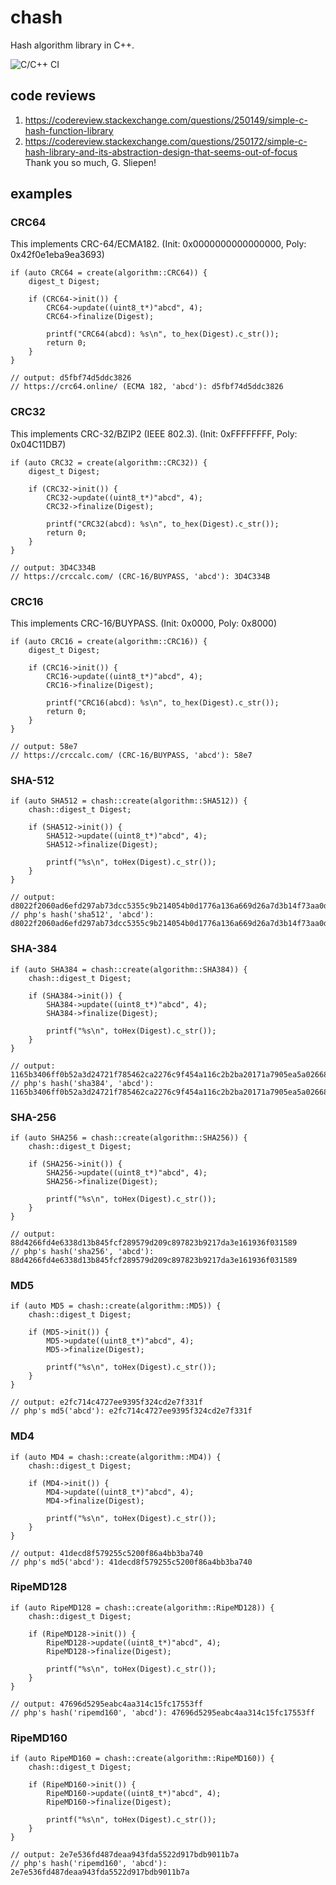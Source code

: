 # chash
Hash algorithm library in C++.

![C/C++ CI](https://github.com/whoamiho1006/chash/workflows/C/C++%20CI/badge.svg)

## code reviews
1. https://codereview.stackexchange.com/questions/250149/simple-c-hash-function-library
2. https://codereview.stackexchange.com/questions/250172/simple-c-hash-library-and-its-abstraction-design-that-seems-out-of-focus
Thank you so much, G. Sliepen!

## examples
### CRC64
This implements CRC-64/ECMA182. (Init: 0x0000000000000000, Poly: 0x42f0e1eba9ea3693)
```
if (auto CRC64 = create(algorithm::CRC64)) {
	digest_t Digest;

	if (CRC64->init()) {
		CRC64->update((uint8_t*)"abcd", 4);
		CRC64->finalize(Digest);

		printf("CRC64(abcd): %s\n", to_hex(Digest).c_str());
		return 0;
	}
}

// output: d5fbf74d5ddc3826
// https://crc64.online/ (ECMA 182, 'abcd'): d5fbf74d5ddc3826
```

### CRC32
This implements CRC-32/BZIP2 (IEEE 802.3). (Init: 0xFFFFFFFF, Poly: 0x04C11DB7)
```
if (auto CRC32 = create(algorithm::CRC32)) {
	digest_t Digest;

	if (CRC32->init()) {
		CRC32->update((uint8_t*)"abcd", 4);
		CRC32->finalize(Digest);

		printf("CRC32(abcd): %s\n", to_hex(Digest).c_str());
		return 0;
	}
}

// output: 3D4C334B
// https://crccalc.com/ (CRC-16/BUYPASS, 'abcd'): 3D4C334B
```

### CRC16
This implements CRC-16/BUYPASS. (Init: 0x0000, Poly: 0x8000)
```
if (auto CRC16 = create(algorithm::CRC16)) {
	digest_t Digest;

	if (CRC16->init()) {
		CRC16->update((uint8_t*)"abcd", 4);
		CRC16->finalize(Digest);

		printf("CRC16(abcd): %s\n", to_hex(Digest).c_str());
		return 0;
	}
}

// output: 58e7
// https://crccalc.com/ (CRC-16/BUYPASS, 'abcd'): 58e7
```

### SHA-512
```
if (auto SHA512 = chash::create(algorithm::SHA512)) {
	chash::digest_t Digest;

	if (SHA512->init()) {
		SHA512->update((uint8_t*)"abcd", 4);
		SHA512->finalize(Digest);

		printf("%s\n", toHex(Digest).c_str());
	}
}

// output: d8022f2060ad6efd297ab73dcc5355c9b214054b0d1776a136a669d26a7d3b14f73aa0d0ebff19ee333368f0164b6419a96da49e3e481753e7e96b716bdccb6f
// php's hash('sha512', 'abcd'): d8022f2060ad6efd297ab73dcc5355c9b214054b0d1776a136a669d26a7d3b14f73aa0d0ebff19ee333368f0164b6419a96da49e3e481753e7e96b716bdccb6f
```

### SHA-384
```
if (auto SHA384 = chash::create(algorithm::SHA384)) {
	chash::digest_t Digest;

	if (SHA384->init()) {
		SHA384->update((uint8_t*)"abcd", 4);
		SHA384->finalize(Digest);

		printf("%s\n", toHex(Digest).c_str());
	}
}

// output: 1165b3406ff0b52a3d24721f785462ca2276c9f454a116c2b2ba20171a7905ea5a026682eb659c4d5f115c363aa3c79b
// php's hash('sha384', 'abcd'): 1165b3406ff0b52a3d24721f785462ca2276c9f454a116c2b2ba20171a7905ea5a026682eb659c4d5f115c363aa3c79b
```

### SHA-256
```
if (auto SHA256 = chash::create(algorithm::SHA256)) {
	chash::digest_t Digest;

	if (SHA256->init()) {
		SHA256->update((uint8_t*)"abcd", 4);
		SHA256->finalize(Digest);
		
		printf("%s\n", toHex(Digest).c_str());
	}
}

// output: 88d4266fd4e6338d13b845fcf289579d209c897823b9217da3e161936f031589
// php's hash('sha256', 'abcd'): 88d4266fd4e6338d13b845fcf289579d209c897823b9217da3e161936f031589
```

### MD5
```
if (auto MD5 = chash::create(algorithm::MD5)) {
	chash::digest_t Digest;

	if (MD5->init()) {
		MD5->update((uint8_t*)"abcd", 4);
		MD5->finalize(Digest);
		
		printf("%s\n", toHex(Digest).c_str());
	}
}

// output: e2fc714c4727ee9395f324cd2e7f331f
// php's md5('abcd'): e2fc714c4727ee9395f324cd2e7f331f
```

### MD4
```
if (auto MD4 = chash::create(algorithm::MD4)) {
	chash::digest_t Digest;

	if (MD4->init()) {
		MD4->update((uint8_t*)"abcd", 4);
		MD4->finalize(Digest);
		
		printf("%s\n", toHex(Digest).c_str());
	}
}

// output: 41decd8f579255c5200f86a4bb3ba740
// php's md5('abcd'): 41decd8f579255c5200f86a4bb3ba740
```

### RipeMD128
```
if (auto RipeMD128 = chash::create(algorithm::RipeMD128)) {
	chash::digest_t Digest;

	if (RipeMD128->init()) {
		RipeMD128->update((uint8_t*)"abcd", 4);
		RipeMD128->finalize(Digest);
		
		printf("%s\n", toHex(Digest).c_str());
	}
}

// output: 47696d5295eabc4aa314c15fc17553ff
// php's hash('ripemd160', 'abcd'): 47696d5295eabc4aa314c15fc17553ff
```

### RipeMD160
```
if (auto RipeMD160 = chash::create(algorithm::RipeMD160)) {
	chash::digest_t Digest;

	if (RipeMD160->init()) {
		RipeMD160->update((uint8_t*)"abcd", 4);
		RipeMD160->finalize(Digest);
		
		printf("%s\n", toHex(Digest).c_str());
	}
}

// output: 2e7e536fd487deaa943fda5522d917bdb9011b7a
// php's hash('ripemd160', 'abcd'): 2e7e536fd487deaa943fda5522d917bdb9011b7a
```
